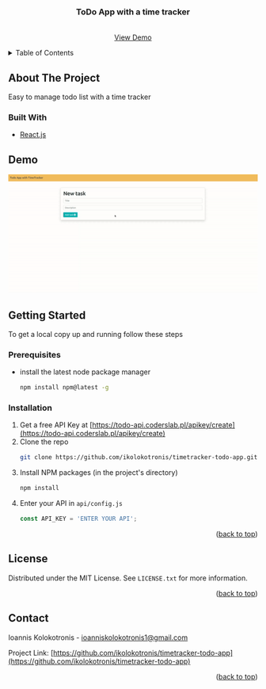 <div id="top"></div>

<h3 align="center">ToDo App with a time tracker </h3>

  <p align="center">
    <br />
    <a href="#demo">View Demo</a>
  </p>
</div>



<!-- TABLE OF CONTENTS -->
<details>
  <summary>Table of Contents</summary>
  <ol>
    <li>
      <a href="#about-the-project">About The Project</a>
      <ul>
        <li><a href="#built-with">Built With</a></li>
      </ul>
    </li>
    <li>
      <a href="#getting-started">Getting Started</a>
      <ul>
        <li><a href="#prerequisites">Prerequisites</a></li>
        <li><a href="#installation">Installation</a></li>
      </ul>
    </li>
    <li><a href="#license">License</a></li>
    <li><a href="#contact">Contact</a></li>
  </ol>
</details>



<!-- ABOUT THE PROJECT -->
## About The Project

Easy to manage todo list with a time tracker 

### Built With

* [React.js](https://reactjs.org/)


## Demo

![App demo gif](media/gifs/timetracker-todo-app.gif)

<!-- GETTING STARTED -->
## Getting Started

To get a local copy up and running follow these steps

### Prerequisites

* install the latest node package manager
  ```sh
  npm install npm@latest -g
  ```
### Installation

1. Get a free API Key at [https://todo-api.coderslab.pl/apikey/create](https://todo-api.coderslab.pl/apikey/create)
2. Clone the repo
   ```sh
   git clone https://github.com/ikolokotronis/timetracker-todo-app.git
   ```
3. Install NPM packages (in the project's directory)
   ```sh
   npm install
   ```
4. Enter your API in `api/config.js`
   ```js
   const API_KEY = 'ENTER YOUR API';
   ```

<p align="right">(<a href="#top">back to top</a>)</p>



<!-- LICENSE -->
## License

Distributed under the MIT License. See `LICENSE.txt` for more information.

<p align="right">(<a href="#top">back to top</a>)</p>



<!-- CONTACT -->

## Contact
Ioannis Kolokotronis - ioanniskolokotronis1@gmail.com

Project Link: [https://github.com/ikolokotronis/timetracker-todo-app](https://github.com/ikolokotronis/timetracker-todo-app)

<p align="right">(<a href="#top">back to top</a>)</p>
